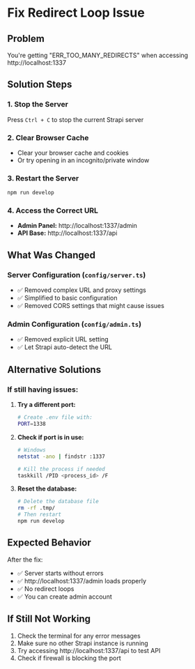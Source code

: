 # Fix Redirect Loop Issue

## Problem
You're getting "ERR_TOO_MANY_REDIRECTS" when accessing http://localhost:1337

## Solution Steps

### 1. Stop the Server
Press `Ctrl + C` to stop the current Strapi server

### 2. Clear Browser Cache
- Clear your browser cache and cookies
- Or try opening in an incognito/private window

### 3. Restart the Server
```bash
npm run develop
```

### 4. Access the Correct URL
- **Admin Panel:** http://localhost:1337/admin
- **API Base:** http://localhost:1337/api

## What Was Changed

### Server Configuration (`config/server.ts`)
- ✅ Removed complex URL and proxy settings
- ✅ Simplified to basic configuration
- ✅ Removed CORS settings that might cause issues

### Admin Configuration (`config/admin.ts`)
- ✅ Removed explicit URL setting
- ✅ Let Strapi auto-detect the URL

## Alternative Solutions

### If still having issues:

1. **Try a different port:**
   ```bash
   # Create .env file with:
   PORT=1338
   ```

2. **Check if port is in use:**
   ```bash
   # Windows
   netstat -ano | findstr :1337
   
   # Kill the process if needed
   taskkill /PID <process_id> /F
   ```

3. **Reset the database:**
   ```bash
   # Delete the database file
   rm -rf .tmp/
   # Then restart
   npm run develop
   ```

## Expected Behavior

After the fix:
- ✅ Server starts without errors
- ✅ http://localhost:1337/admin loads properly
- ✅ No redirect loops
- ✅ You can create admin account

## If Still Not Working

1. Check the terminal for any error messages
2. Make sure no other Strapi instance is running
3. Try accessing http://localhost:1337/api to test API
4. Check if firewall is blocking the port 
